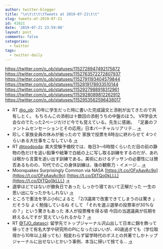 ```yaml
---
author: twitter-blogger
title: "\n\t\t\t\tTweets at 2019-07-21\t\t"
slug: tweets-at-2019-07-21
id: 41621
date: '2019-07-21 23:59:00'
layout: post
comments: false
categories:
  - twitter
tags:
  - twitter-daily
---
```


https://twitter.com/o_ob/statuses/1152728947492175872 https://twitter.com/o_ob/statuses/1152763572272807937 https://twitter.com/o_ob/statuses/1152791193404579844 https://twitter.com/o_ob/statuses/1152819178933510144 https://twitter.com/o_ob/statuses/1152927988918312961 https://twitter.com/o_ob/statuses/1152928089812262912 https://twitter.com/o_ob/statuses/1152953562596438017  

*   RT [@o_ob](https://twitter.com/o_ob): 20年に学生だった時に書いた完成論文と添削が出てきたので共有しとく。 もちろんこの添削は十数回の添削うちの中盤のほう。 VR学会大会なのでたった2ページだけど今でも覚えている。先生に感謝。 「足裏のファントムセンセーションとその応用」日本バーチャルリアリテ… [->](https://twitter.com/o_ob/statuses/1152728947492175872)
*   珍しく家族全員の休みが揃ったので 家族で投票を8時台に終わらせて 4つぐらいある大仕事をこなしている [->](https://twitter.com/o_ob/statuses/1152763572272807937)
*   RT [@toodooda](https://twitter.com/toodooda): 美大受験予備校では、毎日3〜6時間くらいただ目の前の静物の色だけを追い鉛筆や絵筆で白紙の上に写し取る訓練をするのだが、あれは眼から言葉を追い出す訓練である。美術におけるデッサンの必要性には賛否あるものの、10代でのこの身体訓練は、後の観察力・イメージ… [->](https://twitter.com/o_ob/statuses/1152791193404579844)
*   Moonquakes Surprisingly Common via NASA [https://t.co/OFxAavAc9o](https://t.co/OFxAavAc9o) [https://t.co/DtTQo0kLLL](https://t.co/DtTQo0kLLL) [->](https://twitter.com/o_ob/statuses/1152819178933510144)
*   選挙ほどではないが勝負日であった しっかり寝ておいて正解だった 一生の思い出になったかもしれない [->](https://twitter.com/o_ob/statuses/1152927988918312961)
*   ところで憲法を学ぶ小6によると 「2/3議席で改憲できてしまうのは驚き 」だそうな よく勉強しているね そして 「それを選ぶ選挙の投票率が30%なの？」という驚きもあった 本人が投票権を得る頃 今回の当選議員が任期を終えるんですが 覚えていられるかな？ [->](https://twitter.com/o_ob/statuses/1152928089812262912)
*   RT [@TJO_datasci](https://twitter.com/TJO_datasci): 留学先でトップジャーナル沢山出して日本に錦を飾って帰ってきて有名大学や研究所のPIになったはいいが、40歳過ぎても（学位取得から10年以上経っても）相変わらず留学時代のボスとの共著でしかトップジャーナルに出せないとかいう事例、本当に掃いて捨てる… [->](https://twitter.com/o_ob/statuses/1152953562596438017)